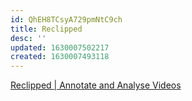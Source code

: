 ```yaml
---
id: QhEH8TCsyA729pmNtC9ch
title: Reclipped
desc: ''
updated: 1630007502217
created: 1630007493118
---
```


[Reclipped | Annotate and Analyse Videos](https://www.reclipped.com/)

